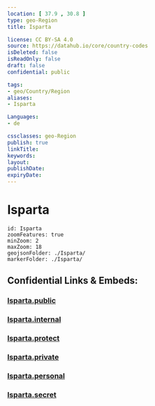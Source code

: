 ```yaml
---
location: [ 37.9 , 30.8 ] 
type: geo-Region
title: Isparta

license: CC BY-SA 4.0
source: https://datahub.io/core/country-codes
isDeleted: false
isReadOnly: false
draft: false
confidential: public

tags:
- geo/Country/Region
aliases:
- Isparta

Languages:
- de

cssclasses: geo-Region
publish: true
linkTitle: 
keywords: 
layout: 
publishDate: 
expiryDate: 
---
```


# Isparta

```leaflet
id: Isparta
zoomFeatures: true 
minZoom: 2 
maxZoom: 18
geojsonFolder: ./Isparta/
markerFolder: ./Isparta/
```


## Confidential Links & Embeds: 

### [Isparta.public](/_public/\Earth\Continent\Europe\Europe~East\Turkey\Provinces~TurkeyIsparta.public.md) 

### [Isparta.internal](/_internal/\Earth\Continent\Europe\Europe~East\Turkey\Provinces~TurkeyIsparta.internal.md) 

### [Isparta.protect](/_protect/\Earth\Continent\Europe\Europe~East\Turkey\Provinces~TurkeyIsparta.protect.md) 

### [Isparta.private](/_private/\Earth\Continent\Europe\Europe~East\Turkey\Provinces~TurkeyIsparta.private.md) 

### [Isparta.personal](/_personal/\Earth\Continent\Europe\Europe~East\Turkey\Provinces~TurkeyIsparta.personal.md) 

### [Isparta.secret](/_secret/\Earth\Continent\Europe\Europe~East\Turkey\Provinces~TurkeyIsparta.secret.md)

